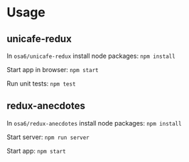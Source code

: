 # Usage

## unicafe-redux

In `osa6/unicafe-redux` install node packages: `npm install`

Start app in browser: `npm start`

Run unit tests: `npm test`

## redux-anecdotes

In `osa6/redux-anecdotes` install node packages: `npm install`

Start server: `npm run server`

Start app: `npm start`

